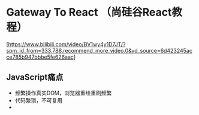 # Gateway To React （尚硅谷React教程）
[https://www.bilibili.com/video/BV1wy4y1D7JT/?spm_id_from=333.788.recommend_more_video.0&vd_source=6d423245acce785b947bbbe5fe626aac]
## JavaScript痛点
- 频繁操作真实DOM，浏览器重绘重刷频繁
- 代码繁琐，不可复用
- 
